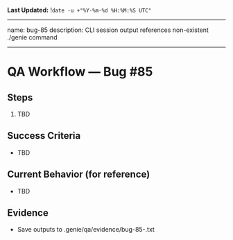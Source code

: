 **Last Updated:** !`date -u +"%Y-%m-%d %H:%M:%S UTC"`

---
name: bug-85
description: CLI session output references non-existent ./genie command

---

# QA Workflow — Bug #85

## Steps
1. TBD

## Success Criteria
- TBD

## Current Behavior (for reference)
- TBD

## Evidence
- Save outputs to .genie/qa/evidence/bug-85-<timestamp>.txt
